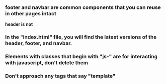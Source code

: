### footer and navbar are common components that you can reuse in other pages intact

**header is not**

### In the "index.html" file, you will find the latest versions of the header, footer, and navbar.

### Elements with classes that begin with "js-" are for interacting with javascript, don't delete them

### Don't approach any tags that say "template"
